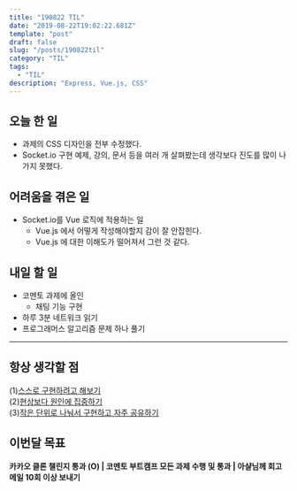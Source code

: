 ```yaml
---
title: "190822 TIL"
date: "2019-08-22T19:02:22.681Z"
template: "post"
draft: false
slug: "/posts/190822til"
category: "TIL"
tags:
  - "TIL"
description: "Express, Vue.js, CSS"
---
```


## 오늘 한 일

- 과제의 CSS 디자인을 전부 수정했다.
- Socket.io 구현 예제, 강의, 문서 등을 여러 개 살펴봤는데 생각보다 진도를 많이 나가지 못했다.

## 어려움을 겪은 일

- Socket.io를 Vue 로직에 적용하는 일
  - Vue.js 에서 어떻게 작성해야할지 감이 잘 안잡힌다.
  - Vue.js 에 대한 이해도가 떨어져서 그런 것 같다.

## 내일 할 일

- 코멘토 과제에 올인
  - 채팅 기능 구현
- 하루 3분 네트워크 읽기
- 프로그래머스 알고리즘 문제 하나 풀기

---



## 항상 생각할 점

(1)<u>스스로 구현하려고 해보기</u> <br>(2)<u>현상보다 원인에 집중하기</u> <br>(3)<u>작은 단위로 나눠서 구현하고 자주 공유하기</u>



## 이번달 목표

**카카오 클론 챌린지 통과 (O) | 코멘토 부트캠프 모든 과제 수행 및 통과 | 아샬님께 회고 메일 10회 이상 보내기**

